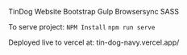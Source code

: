 TinDog Website
Bootstrap
Gulp
Browsersync
SASS

To serve project:
`NPM Install`
`npm run serve`

Deployed live to vercel at: tin-dog-navy.vercel.app/
